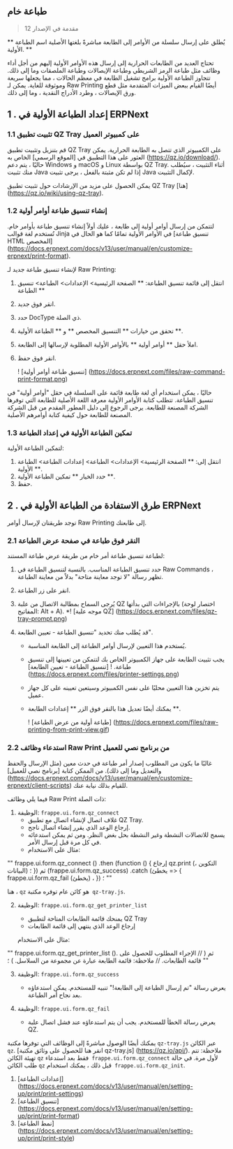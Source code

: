 ## طباعة خام

> مقدمة في الإصدار 12

** يُطلق على إرسال سلسلة من الأوامر إلى الطابعة مباشرةً بلغتها الأصلية اسم الطباعة الأولية. **

تحتاج العديد من الطابعات الحرارية إلى إرسال هذه الأوامر الأولية إليهم من أجل أداء وظائف مثل طباعة الرمز الشريطي وطباعة الإيصالات وطباعة الملصقات وما إلى ذلك. تتجاوز الطباعة الأولية برامج تشغيل الطابعة في معظم الحالات ، مما يجعلها سريعة وموثوقة للغاية. يمكن لـ Raw Printing أيضًا القيام ببعض الميزات المتقدمة مثل قطع ورق الإيصالات ، وطرد الأدراج النقدية ، وما إلى ذلك.

## 1 \. إعداد الطباعة الأولية في ERPNext

### 1.1 تثبيت تطبيق QZ Tray على كمبيوتر العميل

قم بتنزيل وتثبيت تطبيق QZ Tray على الكمبيوتر الذي تتصل به الطابعة الحرارية. يمكن العثور على هذا التطبيق في [الموقع الرسمي] الخاص به (https://qz.io/download/). حاليًا ، يتم دعم Windows و macOS و Linux بواسطة QZ Tray. أثناء التثبيت ، سيُطلب منك تثبيت Java إذا لم تكن مثبتة بالفعل ، يرجى تثبيت Java لإكمال التثبيت.

يمكن الحصول على مزيد من الإرشادات حول تثبيت تطبيق QZ Tray [هنا] (https://qz.io/wiki/using-qz-tray).

### 1.2 إنشاء تنسيق طباعة أوامر أولية

لتتمكن من إرسال أوامر أولية إلى طابعة ، عليك أولاً إنشاء تنسيق طباعة بأوامر خام. تُستخدم لغة قوالب Jinja في الأوامر الأولية تمامًا كما هو الحال في [تنسيق طباعة HTML المخصص] (https://docs.erpnext.com/docs/v13/user/manual/en/customize-erpnext/print-format).

لإنشاء تنسيق طباعة جديد لـ Raw Printing:

1. انتقل إلى قائمة تنسيق الطباعة: ** الصفحة الرئيسية> الإعدادات> الطباعة> تنسيق الطباعة **
2. انقر فوق جديد.
3. حدد DocType ذي الصلة.
4. تحقق من خيارات ** التنسيق المخصص ** و ** الطباعة الأولية **.
5. املأ حقل ** أوامر أولية ** بالأوامر الأولية المطلوبة لإرسالها إلى الطابعة.
6. انقر فوق حفظ.
    
    ! [تنسيق طباعة أوامر أولية] (https://docs.erpnext.com/files/raw-command-print-format.png)
    

حاليًا ، يمكن استخدام أي لغة طابعة قائمة على السلسلة في حقل "أوامر أولية" في تنسيق الطباعة. تتطلب كتابة الأوامر الأولية معرفة اللغة الأصلية للطابعة التي توفرها الشركة المصنعة للطابعة. يرجى الرجوع إلى دليل المطور المقدم من قبل الشركة المصنعة للطابعة حول كيفية كتابة أوامرهم الأصلية.

### 1.3 تمكين الطباعة الأولية في إعداد الطباعة

لتمكين الطباعة الأولية:

1. انتقل إلى: ** الصفحة الرئيسية> الإعدادات> الطباعة> إعدادات الطباعة> الطباعة الأولية **.
2. حدد الخيار ** تمكين الطباعة الأولية **.
3. حفظ.

## 2 \. طرق الاستفادة من الطباعة الأولية في ERPNext

توجد طريقتان لإرسال أوامر Raw Printing إلى طابعتك.

### 2.1 النقر فوق طباعة في صفحة عرض الطباعة

لطباعة تنسيق طباعة أمر خام من طريقة عرض طباعة المستند:

1. حدد تنسيق الطباعة المناسب. بالنسبة لتنسيق الطباعة في Raw Commands ، تظهر رسالة "لا توجد معاينة متاحة" بدلاً من معاينة الطباعة.
2. انقر على زر الطباعة.
3. يُرجى السماح بمطالبة الاتصال من علبة QZ بالإجراءات التي بدأتها (اختصار لوحة المفاتيح: Alt + A).
    *! [موجه علبة QZ] (https://docs.erpnext.com/files/qz-tray-prompt.png)
4. قد يُطلب منك تحديد "تنسيق الطباعة - تعيين الطابعة".
    
    * يُستخدم هذا التعيين لإرسال أوامر الطباعة إلى الطابعة المناسبة.
    * يجب تثبيت الطابعة على جهاز الكمبيوتر الخاص بك لتتمكن من تعيينها إلى تنسيق طباعة. ! [تنسيق الطباعة - تعيين الطابعة] (https://docs.erpnext.com/files/printer-settings.png)
    * يتم تخزين هذا التعيين محليًا على نفس الكمبيوتر وسيتعين تعيينه على كل جهاز عميل.
    * يمكنك أيضًا تعديل هذا بالنقر فوق الزر ** إعدادات الطابعة **.
        
        ! [طباعة أولية من عرض الطباعة] (https://docs.erpnext.com/files/raw-printing-from-print-view.gif)
        

### 2.2 استدعاء وظائف Raw Print من برنامج نصي للعميل

غالبًا ما يكون من المطلوب إصدار أمر طباعة في حدث معين (مثل الإرسال والحفظ والتعديل وما إلى ذلك). من الممكن كتابة [برنامج نصي للعميل] (https://docs.erpnext.com/docs/v13/user/manual/en/customize-erpnext/client-scripts) للقيام بذلك نيابة عنك.

فيما يلي وظائف Raw Print ذات الصلة:

1. الوظيفة: `frappe.ui.form.qz_connect`
    * غلاف اتصال لإنشاء اتصال مع تطبيق QZ Tray.
    * إرجاع الوعد الذي يقرر إنشاء اتصال ناجح.
    * يسمح للاتصالات النشطة وغير النشطة بحل بغض النظر. ومن ثم يمكن استدعائه في كل مرة قبل إرسال الأمر.
    * مثال على الاستخدام:

""
    frappe.ui.form.qz_connect ()
    .then (function () {
        إرجاع qz.print (التكوين ، البيانات) ؛
    })
    ثم (frappe.ui.form.qz_success)
    .catch (يخطئ => {
        frappe.ui.form.qz_fail (يخطئ) ،
    }) ؛
""

هنا ، `qz` هو كائن عام توفره مكتبة` qz-tray.js`.

2. الوظيفة: `frappe.ui.form.qz_get_printer_list`
    
    * يمنحك قائمة الطابعات المتاحة لتطبيق QZ Tray
    * إرجاع الوعد الذي ينتهي إلى قائمة الطابعات
    
    مثال على الاستخدام:
    

""
     frappe.ui.form.qz_get_printer_list (). ثم (
           // الإجراء المطلوب للحصول على قائمة الطابعات.
           // ملاحظة: قائمة الطابعة عبارة عن مجموعة من السلاسل.
      ) ؛
""

3. الوظيفة: `frappe.ui.form.qz_success`
    
    * يعرض رسالة "تم إرسال الطباعة إلى الطابعة!" تنبيه للمستخدم. يمكن استدعاؤه بعد نجاح أمر الطباعة.
4. الوظيفة: `frappe.ui.form.qz_fail`
    
    * يعرض رسالة الخطأ للمستخدم. يجب أن يتم استدعاؤه عند فشل اتصال علبة QZ.

يمكنك أيضًا الوصول مباشرةً إلى الوظائف التي توفرها مكتبة `qz-tray.js` عبر الكائن` qz`. [انقر هنا للحصول على وثائق مكتبة qz-tray.js] (https://qz.io/api/). ملاحظة: تتم تهيئة الكائن `qz` فقط بعد استدعاء` frappe.ui.form.qz_connect` لأول مرة. في حالة طلب الكائن `qz` قبل ذلك ، يمكنك استخدام` frappe.ui.form.qz_init`.

1. [إعدادات الطباعة] (https://docs.erpnext.com/docs/v13/user/manual/en/setting-up/print/print-settings)
2. [تنسيق الطباعة] (https://docs.erpnext.com/docs/v13/user/manual/en/setting-up/print/print-format)
3. [نمط الطباعة] (https://docs.erpnext.com/docs/v13/user/manual/en/setting-up/print/print-style)